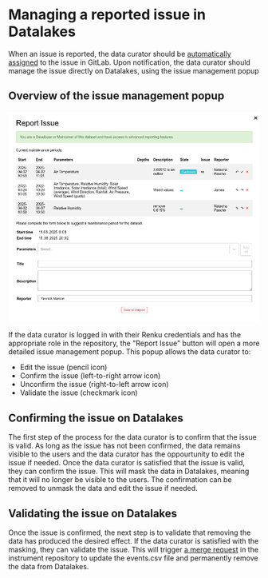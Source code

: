 # Managing a reported issue in Datalakes

When an issue is reported, the data curator should be [automatically assigned](assignment.md) to the issue in GitLab. Upon notification, the data curator should manage the issue directly on Datalakes, using the issue management popup

## Overview of the issue management popup

![Screenshot](../img/issue_form_maintainer.png)

If the data curator is logged in with their Renku credentials and has the appropriate role in the repository, the "Report Issue" button will open a more detailed issue management popup. This popup allows the data curator to:

- Edit the issue (pencil icon)
- Confirm the issue (left-to-right arrow icon)
- Unconfirm the issue (right-to-left arrow icon)
- Validate the issue (checkmark icon)

## Confirming the issue on Datalakes

The first step of the process for the data curator is to confirm that the issue is valid. As long as the issue has not been confirmed, the data remains visible to the users and the data curator has the oppourtunity to edit the issue if needed. Once the data curator is satisfied that the issue is valid, they can confirm the issue. This will mask the data in Datalakes, meaning that it will no longer be visible to the users. The confirmation can be removed to unmask the data and edit the issue if needed.

## Validating the issue on Datalakes

Once the issue is confirmed, the next step is to validate that removing the data has produced the desired effect. If the data curator is satisfied with the masking, they can validate the issue. This will trigger [a merge request](merging.md) in the instrument repository to update the events.csv file and permanently remove the data from Datalakes.
